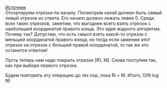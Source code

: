 [Источник](https://docs.google.com/document/d/1-XBs5L637YevWgSFD5tWd-OmHNqLeNV17AmB8R9KGg0/edit)  
Отсортируем отрезки по началу. Посмотрим какой должен быть самый левый отрезок из ответа. Его начало должно лежать левее 0. Среди всех таких отрезков, заметим, что выгоднее всего взять отрезок с наибольшей координатой правого конца. Это идея жадного алгоритма. Почему так? Допустим, что есть смысл взять какой-то отрезок с меньшей координатой правого конца, но тогда если заменим этот отрезок на отрезок с большей правой координатой, то так же это останется ответом! 

Пусть теперь нам надо покрыть отрезок [R1, M]. Снова поступим так, как при выборе первого отрезка.

Будем повторять эту операцию до тех пор, пока Ri < M. Итого, O(N log N)

